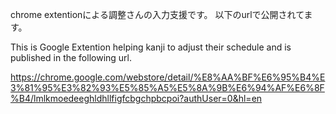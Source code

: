 chrome extentionによる調整さんの入力支援です。
以下のurlで公開されてます。

This is Google Extention helping kanji to adjust their schedule and is published in the following url.


https://chrome.google.com/webstore/detail/%E8%AA%BF%E6%95%B4%E3%81%95%E3%82%93%E5%85%A5%E5%8A%9B%E6%94%AF%E6%8F%B4/lmlkmoedeeghldhllfigfcbgchpbcpoi?authUser=0&hl=en
